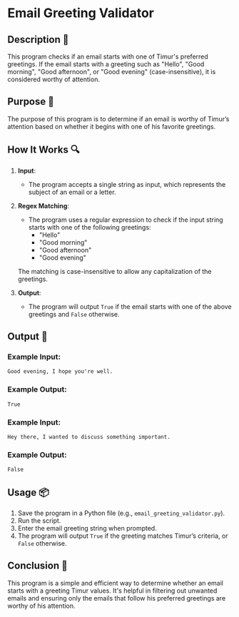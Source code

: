 # Email Greeting Validator

## Description 📝

This program checks if an email starts with one of Timur's preferred greetings.
If the email starts with a greeting such as "Hello", "Good morning", "Good afternoon", or "Good evening" (case-insensitive), it is considered worthy of attention.

## Purpose 🎯

The purpose of this program is to determine if an email is worthy of Timur’s attention based on whether it begins with one of his favorite greetings.

## How It Works 🔍

1. **Input**:

    - The program accepts a single string as input, which represents the subject of an email or a letter.

2. **Regex Matching**:

    - The program uses a regular expression to check if the input string starts with one of the following greetings:
        - "Hello"
        - "Good morning"
        - "Good afternoon"
        - "Good evening"

    The matching is case-insensitive to allow any capitalization of the greetings.

3. **Output**:
    - The program will output `True` if the email starts with one of the above greetings and `False` otherwise.

## Output 📜

### Example Input:

```text
Good evening, I hope you're well.
```

### Example Output:

```text
True
```

### Example Input:

```text
Hey there, I wanted to discuss something important.
```

### Example Output:

```text
False
```

## Usage 📦

1. Save the program in a Python file (e.g., `email_greeting_validator.py`).
2. Run the script.
3. Enter the email greeting string when prompted.
4. The program will output `True` if the greeting matches Timur’s criteria, or `False` otherwise.

## Conclusion 🚀

This program is a simple and efficient way to determine whether an email starts with a greeting Timur values.
It's helpful in filtering out unwanted emails and ensuring only the emails that follow his preferred greetings are worthy of his attention.
